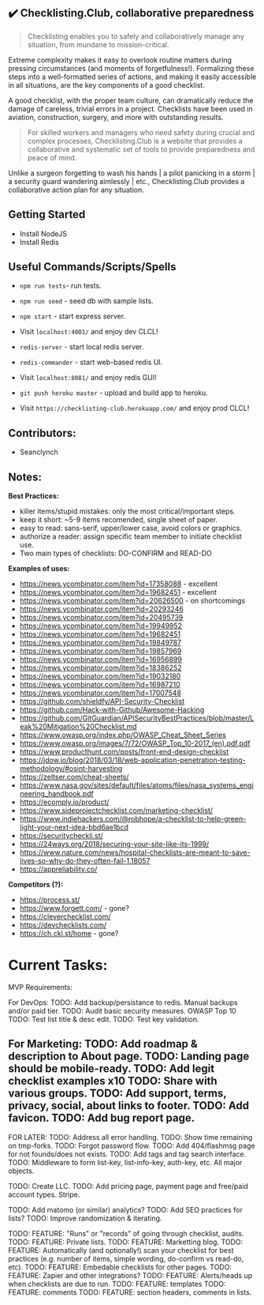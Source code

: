 ## :heavy_check_mark: Checklisting.Club, collaborative preparedness

> Checklisting enables you to safely and collaboratively manage any situation, from mundane to mission-critical.

Extreme complexity makes it easy to overlook routine matters during pressing circumstances (and moments of forgetfulness!). Formalizing these steps into a well-formatted series of actions, and making it easily accessible in all situations, are the key components of a good checklist.

A good checklist, with the proper team culture, can dramatically reduce the damage of careless, trivial errors in a project. Checklists have been used in aviation, construction, surgery, and more with outstanding results.

> For skilled workers and managers who need safety during crucial and complex processes, Checklisting.Club is a website that provides a collaborative and systematic set of tools to provide preparedness and peace of mind.

Unlike a surgeon forgetting to wash his hands | a pilot panicking in a storm | a security guard wandering aimlessly | etc., Checklisting.Club provides a collaborative action plan for any situation. 


## Getting Started

* Install NodeJS
* Install Redis


## Useful Commands/Scripts/Spells

* `npm run tests`- run tests. 
* `npm run seed` - seed db with sample lists. 
* `npm start`    - start express server.
* Visit `localhost:4001/` and enjoy dev CLCL!

* `redis-server`    - start local redis server.
* `redis-commander` - start web-based redis UI.
* Visit `localhost:8081/` and enjoy redis GUI!

* `git push heroku master` - upload and build app to heroku.
* Visit `https://checklisting-club.herokuapp.com/` and enjoy prod CLCL!


## Contributors:

* Seanclynch


## Notes:

__Best Practices:__
* killer items/stupid mistakes: only the most critical/important steps.
* keep it short: ~5-9 items recomended, single sheet of paper.
* easy to read: sans-serif, upper/lower case, avoid colors or graphics.
* authorize a reader: assign specific team member to initiate checklist use.
* Two main types of checklists: DO-CONFIRM and READ-DO


__Examples of uses:__
* https://news.ycombinator.com/item?id=17358088 - excellent
* https://news.ycombinator.com/item?id=19682451 - excellent
* https://news.ycombinator.com/item?id=20626500 - on shortcomings
* https://news.ycombinator.com/item?id=20293246
* https://news.ycombinator.com/item?id=20495739
* https://news.ycombinator.com/item?id=19949952
* https://news.ycombinator.com/item?id=19682451
* https://news.ycombinator.com/item?id=19849787
* https://news.ycombinator.com/item?id=19857969
* https://news.ycombinator.com/item?id=16956899
* https://news.ycombinator.com/item?id=18386252
* https://news.ycombinator.com/item?id=19032180
* https://news.ycombinator.com/item?id=16987210
* https://news.ycombinator.com/item?id=17007548
* https://github.com/shieldfy/API-Security-Checklist
* https://github.com/Hack-with-Github/Awesome-Hacking
* https://github.com/GitGuardian/APISecurityBestPractices/blob/master/Leak%20Mitigation%20Checklist.md
* https://www.owasp.org/index.php/OWASP_Cheat_Sheet_Series
* https://www.owasp.org/images/7/72/OWASP_Top_10-2017_(en).pdf.pdf
* https://www.producthunt.com/posts/front-end-design-checklist
* https://jdow.io/blog/2018/03/18/web-application-penetration-testing-methodology/#osint-harvesting
* https://zeltser.com/cheat-sheets/
* https://www.nasa.gov/sites/default/files/atoms/files/nasa_systems_engineering_handbook.pdf
* https://ecomply.io/product/
* https://www.sideprojectchecklist.com/marketing-checklist/
* https://www.indiehackers.com/@robhope/a-checklist-to-help-green-light-your-next-idea-bbd6ae1bcd
* https://securitycheckli.st/
* https://24ways.org/2018/securing-your-site-like-its-1999/
* https://www.nature.com/news/hospital-checklists-are-meant-to-save-lives-so-why-do-they-often-fail-1.18057 
* https://appreliability.co/


__Competitors (?):__
* https://process.st/
* https://www.forgett.com/ - gone?
* https://cleverchecklist.com/
* https://devchecklists.com/
* https://ch.ckl.st/home - gone?


# Current Tasks: 

MVP Requirements:

For DevOps:
TODO: Add backup/persistance to redis. Manual backups and/or paid tier.
TODO: Audit basic security measures. OWASP Top 10
TODO: Test list title & desc edit.
TODO: Test key validation.

For Marketing:
TODO: Add roadmap & description to About page. 
TODO: Landing page should be mobile-ready.
TODO: Add legit checklist examples x10
TODO: Share with various groups.
TODO: Add support, terms, privacy, social, about links to footer.
TODO: Add favicon.
TODO: Add bug report page.
---

FOR LATER:
TODO: Address all error handling.
TODO: Show time remaining on tmp-forks.
TODO: Forgot password flow.
TODO: Add 404/flashmsg page for not founds/does not exists.
TODO: Add tags and tag search interface.
TODO: Middleware to form list-key, list-info-key, auth-key, etc. All major objects. 

TODO: Create LLC.
TODO: Add pricing page, payment page and free/paid account types. Stripe.

TODO: Add matomo (or similar) analytics?
TODO: Add SEO practices for lists?
TODO: Improve randomization & iterating.

TODO: FEATURE: "Runs" or "records" of going through checklist, audits.
TODO: FEATURE: Private lists.
TODO: FEATURE: Marketting blog. 
TODO: FEATURE: Automatically (and optionally!) scan your checklist for best practices (e.g. number of items, simple wording, do-confirm vs read-do, etc).
TODO: FEATURE: Embedable checklists for other pages. 
TODO: FEATURE: Zapier and other integrations?
TODO: FEATURE: Alerts/heads up when checklists are due to run.
TODO: FEATURE: templates
TODO: FEATURE: comments
TODO: FEATURE: section headers, comments in lists. 